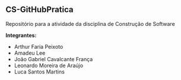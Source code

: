 ## CS-GitHubPratica
Repositório para a atividade da disciplina de Construção de Software

**Integrantes:**
* Arthur Faria Peixoto
* Amadeu Lee
* João Gabriel Cavalcante França
* Leonardo Moreira de Araújo
* Luca Santos Martins









